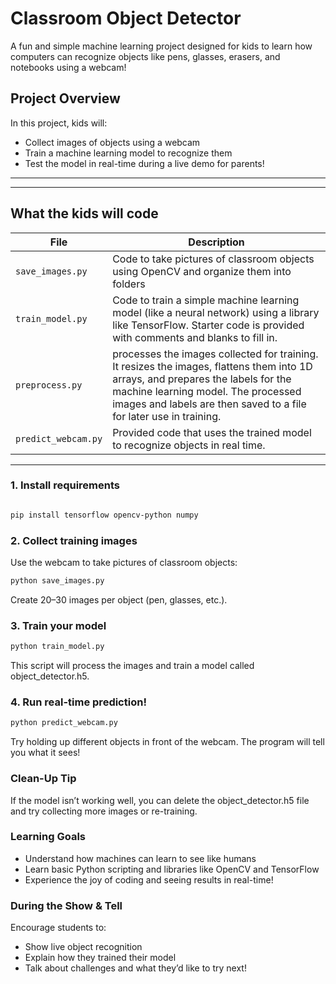 # Classroom Object Detector

A fun and simple machine learning project designed for kids to learn how computers can recognize objects like pens, glasses, erasers, and notebooks using a webcam!

## Project Overview

In this project, kids will:
- Collect images of objects using a webcam
- Train a machine learning model to recognize them
- Test the model in real-time during a live demo for parents!

---


---

## What the kids will code

| File             | Description |
|------------------|-------------|
| `save_images.py` | Code to take pictures of classroom objects using OpenCV and organize them into folders
| `train_model.py` | Code to train a simple machine learning model (like a neural network) using a library like TensorFlow. Starter code is provided with comments and blanks to fill in.
| `preprocess.py` | processes the images collected for training. It resizes the images, flattens them into 1D arrays, and prepares the labels for the machine learning model. The processed images and labels are then saved to a file for later use in training.
| `predict_webcam.py` | Provided code that uses the trained model to recognize objects in real time. |


---

### 1. Install requirements

```bash

pip install tensorflow opencv-python numpy

```

### 2. Collect training images
Use the webcam to take pictures of classroom objects:

```bash
python save_images.py
```
Create 20–30 images per object (pen, glasses, etc.).

### 3. Train your model
```bash
python train_model.py
```
This script will process the images and train a model called object_detector.h5.

### 4. Run real-time prediction!
```bash
python predict_webcam.py
```

Try holding up different objects in front of the webcam. The program will tell you what it sees!

### Clean-Up Tip
If the model isn’t working well, you can delete the object_detector.h5 file and try collecting more images or re-training.

### Learning Goals
 - Understand how machines can learn to see like humans
 - Learn basic Python scripting and libraries like OpenCV and TensorFlow
 - Experience the joy of coding and seeing results in real-time!

### During the Show & Tell
Encourage students to:
 - Show live object recognition
 - Explain how they trained their model
 - Talk about challenges and what they’d like to try next!
